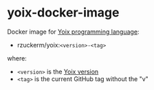 # yoix-docker-image

Docker image for [Yoix programming language](https://en.wikipedia.org/wiki/Yoix):

- rzuckerm/yoix:`<version>-<tag>`

where:

- `<version>` is the [Yoix version](YOIX_VERSION)
- `<tag>` is the current GitHub tag without the "v"
